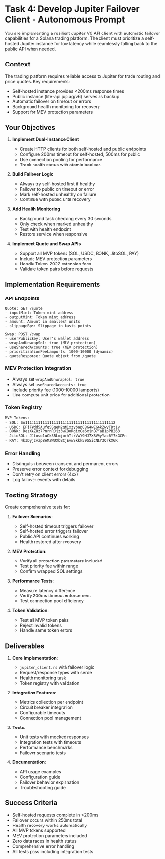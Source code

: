# Task 4: Develop Jupiter Failover Client - Autonomous Prompt

You are implementing a resilient Jupiter V6 API client with automatic failover capabilities for a Solana trading platform. The client must prioritize a self-hosted Jupiter instance for low latency while seamlessly falling back to the public API when needed.

## Context

The trading platform requires reliable access to Jupiter for trade routing and price quotes. Key requirements:
- Self-hosted instance provides <200ms response times
- Public instance (lite-api.jup.ag/v6) serves as backup
- Automatic failover on timeout or errors
- Background health monitoring for recovery
- Support for MEV protection parameters

## Your Objectives

1. **Implement Dual-Instance Client**
   - Create HTTP clients for both self-hosted and public endpoints
   - Configure 200ms timeout for self-hosted, 500ms for public
   - Use connection pooling for performance
   - Track health status with atomic boolean

2. **Build Failover Logic**
   - Always try self-hosted first if healthy
   - Failover to public on timeout or error
   - Mark self-hosted unhealthy on failure
   - Continue with public until recovery

3. **Add Health Monitoring**
   - Background task checking every 30 seconds
   - Only check when marked unhealthy
   - Test with health endpoint
   - Restore service when responsive

4. **Implement Quote and Swap APIs**
   - Support all MVP tokens (SOL, USDC, BONK, JitoSOL, RAY)
   - Include MEV protection parameters
   - Handle Token-2022 extension fees
   - Validate token pairs before requests

## Implementation Requirements

### API Endpoints
```
Quote: GET /quote
- inputMint: Token mint address
- outputMint: Token mint address  
- amount: Amount in smallest units
- slippageBps: Slippage in basis points

Swap: POST /swap
- userPublicKey: User's wallet address
- wrapAndUnwrapSol: true (MEV protection)
- useSharedAccounts: true (MEV protection)
- prioritizationFeeLamports: 1000-10000 (dynamic)
- quoteResponse: Quote object from /quote
```

### MEV Protection Integration
- Always set `wrapAndUnwrapSol: true`
- Always set `useSharedAccounts: true`
- Include priority fee (1000-10000 lamports)
- Use compute unit price for additional protection

### Token Registry
```rust
MVP Tokens:
- SOL: So11111111111111111111111111111111111111112
- USDC: EPjFWdd5AufqSSqeM2qN1xzybapC8G4wEGGkZwyTDt1v
- BONK: DezXAZ8z7PnrnRJjz3wXBoRgixCa6xjnB7YaB1pPB263
- JitoSOL: J1toso1uCk3RLmjorhTtrVwY9HJ7X8V9yYac6Y7kGCPn
- RAY: 4k3Dyjzvzp8eMZWUXbBCjEvwSkkk59S5iCNLY3QrkX6R
```

### Error Handling
- Distinguish between transient and permanent errors
- Preserve error context for debugging
- Don't retry on client errors (4xx)
- Log failover events with details

## Testing Strategy

Create comprehensive tests for:

1. **Failover Scenarios**:
   - Self-hosted timeout triggers failover
   - Self-hosted error triggers failover
   - Public API continues working
   - Health restored after recovery

2. **MEV Protection**:
   - Verify all protection parameters included
   - Test priority fee within range
   - Confirm wrapped SOL settings

3. **Performance Tests**:
   - Measure latency difference
   - Verify 200ms timeout enforcement
   - Test connection pool efficiency

4. **Token Validation**:
   - Test all MVP token pairs
   - Reject invalid tokens
   - Handle same token errors

## Deliverables

1. **Core Implementation**:
   - `jupiter_client.rs` with failover logic
   - Request/response types with serde
   - Health monitoring task
   - Token registry with validation

2. **Integration Features**:
   - Metrics collection per endpoint
   - Circuit breaker integration
   - Configurable timeouts
   - Connection pool management

3. **Tests**:
   - Unit tests with mocked responses
   - Integration tests with timeouts
   - Performance benchmarks
   - Failover scenario tests

4. **Documentation**:
   - API usage examples
   - Configuration guide
   - Failover behavior explanation
   - Troubleshooting guide

## Success Criteria

- Self-hosted requests complete in <200ms
- Failover occurs within 250ms total
- Health recovery works automatically
- All MVP tokens supported
- MEV protection parameters included
- Zero data races in health status
- Comprehensive error handling
- All tests pass including integration tests